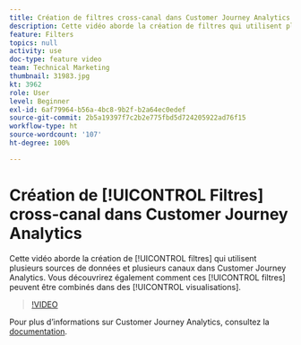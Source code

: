 ```yaml
---
title: Création de filtres cross-canal dans Customer Journey Analytics
description: Cette vidéo aborde la création de filtres qui utilisent plusieurs sources de données et plusieurs canaux dans Adobe Customer Journey Analytics. Vous découvrirez également comment ces filtres peuvent être combinés dans des visualisations.
feature: Filters
topics: null
activity: use
doc-type: feature video
team: Technical Marketing
thumbnail: 31983.jpg
kt: 3962
role: User
level: Beginner
exl-id: 6af79964-b56a-4bc8-9b2f-b2a64ec0edef
source-git-commit: 2b5a19397f7c2b2e775fbd5d724205922ad76f15
workflow-type: ht
source-wordcount: '107'
ht-degree: 100%

---
```


# Création de [!UICONTROL Filtres] cross-canal dans Customer Journey Analytics

Cette vidéo aborde la création de [!UICONTROL filtres] qui utilisent plusieurs sources de données et plusieurs canaux dans Customer Journey Analytics. Vous découvrirez également comment ces [!UICONTROL filtres] peuvent être combinés dans des [!UICONTROL visualisations].

>[!VIDEO](https://video.tv.adobe.com/v/31983/?quality=12)

Pour plus d’informations sur Customer Journey Analytics, consultez la [documentation](https://docs.adobe.com/content/help/fr-FR/analytics-platform/using/cja-landing.html).
